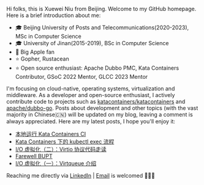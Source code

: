 Hi folks, this is Xuewei Niu from Beijing. Welcome to my GitHub homepage. Here is a brief introduction about me:

- 🎓 Beijing University of Posts and Telecommunications(2020-2023), MSc in Computer Science
- 🎓 University of Jinan(2015-2019), BSc in Computer Science
- 📱 Big Apple fan
- ⭐️ Gopher, Rustacean
- ⭐️ Open source enthusiast: Apache Dubbo PMC, Kata Containers Contributor, GSoC 2022 Mentor, GLCC 2023 Mentor

I'm focusing on cloud-native, operating systems, virtualization and middleware. As a developer and open-source enthusiast, I actively contribute code to projects such as [katacontainers/katacontainers](https://github.com/kata-containers/kata-containers) and [apache/dubbo-go](https://github.com/apache/dubbo-go). Posts about development and other topics (with the vast majority in Chinese🇨🇳) will be updated on my blog, leaving a comment is always appreciated. Here are my latest posts, I hope you'll enjoy it:

<!-- BLOG-POST-LIST:START -->
- [本地运行 Kata Containers CI](https://nxw.name/2023/kata-containers-ci-testing-on-local)
- [Kata Containers 下的 kubectl exec 流程](https://nxw.name/2023/kubectl-exec-on-kata)
- [I/O 虚拟化（二）：Virtio 协议代码走读](https://nxw.name/2023/virtqueue-code)
- [Farewell BUPT](https://nxw.name/2023/bupt-graduation)
- [I/O 虚拟化（一）：Virtqueue 介绍](https://nxw.name/2023/virtqueue)
<!-- BLOG-POST-LIST:END -->

Reaching me directly via [LinkedIn](https://www.linkedin.com/in/%E5%AD%A6%E8%94%9A-%E7%89%9B-34b47917a/) | [Email](mailto:justxuewei@apache.org) is welcomed 🤟🤟🤟
